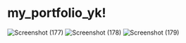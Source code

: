 # my_portfolio_yk!

![Screenshot (177)](https://user-images.githubusercontent.com/74976416/179175687-878dac59-1f53-40cb-b013-c6a3d84a50af.png)
![Screenshot (178)](https://user-images.githubusercontent.com/74976416/179175707-eae48a2b-365d-4a8d-a782-ccd265607319.png)
![Screenshot (179)](https://user-images.githubusercontent.com/74976416/179175731-d98d5308-7b5c-468a-9bd4-f912c63291b8.png)
